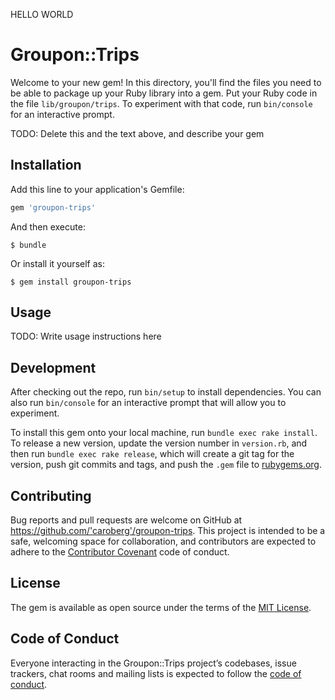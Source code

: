 HELLO WORLD

# Groupon::Trips

Welcome to your new gem! In this directory, you'll find the files you need to be able to package up your Ruby library into a gem. Put your Ruby code in the file `lib/groupon/trips`. To experiment with that code, run `bin/console` for an interactive prompt.

TODO: Delete this and the text above, and describe your gem

## Installation

Add this line to your application's Gemfile:

```ruby
gem 'groupon-trips'
```

And then execute:

    $ bundle

Or install it yourself as:

    $ gem install groupon-trips

## Usage

TODO: Write usage instructions here

## Development

After checking out the repo, run `bin/setup` to install dependencies. You can also run `bin/console` for an interactive prompt that will allow you to experiment.

To install this gem onto your local machine, run `bundle exec rake install`. To release a new version, update the version number in `version.rb`, and then run `bundle exec rake release`, which will create a git tag for the version, push git commits and tags, and push the `.gem` file to [rubygems.org](https://rubygems.org).

## Contributing

Bug reports and pull requests are welcome on GitHub at https://github.com/'caroberg'/groupon-trips. This project is intended to be a safe, welcoming space for collaboration, and contributors are expected to adhere to the [Contributor Covenant](http://contributor-covenant.org) code of conduct.

## License

The gem is available as open source under the terms of the [MIT License](https://opensource.org/licenses/MIT).

## Code of Conduct

Everyone interacting in the Groupon::Trips project’s codebases, issue trackers, chat rooms and mailing lists is expected to follow the [code of conduct](https://github.com/'caroberg'/groupon-trips/blob/master/CODE_OF_CONDUCT.md).

